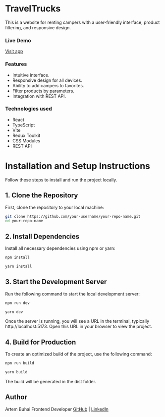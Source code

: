# TravelTrucks

This is a website for renting campers with a user-friendly interface, product filtering, and responsive design.

### Live Demo

[Visit app](https://travel-trucks-blush.vercel.app)

### Features

- Intuitive interface.
- Responsive design for all devices.
- Ability to add campers to favorites.
- Filter products by parameters.
- Integration with REST API.

### Technologies used

- React
- TypeScript
- Vite
- Redux Toolkit
- CSS Modules
- REST API

# Installation and Setup Instructions

Follow these steps to install and run the project locally.

## 1. Clone the Repository

First, clone the repository to your local machine:

```bash
git clone https://github.com/your-username/your-repo-name.git
cd your-repo-name
```

## 2. Install Dependencies

Install all necessary dependencies using npm or yarn:

```bash
npm install
```

```bash
yarn install
```

## 3. Start the Development Server

Run the following command to start the local development server:

```bash
npm run dev
```

```bash
yarn dev
```

Once the server is running, you will see a URL in the terminal, typically http://localhost:5173. Open this URL in your browser to view the project.

## 4. Build for Production

To create an optimized build of the project, use the following command:

```bash
npm run build
```

```bash
yarn build
```

The build will be generated in the dist folder.

## Author

Artem Buhai
Frontend Developer
[GitHub](https://github.com/iahub4metra) | [LinkedIn](https://www.linkedin.com/in/artem-buhai/)
